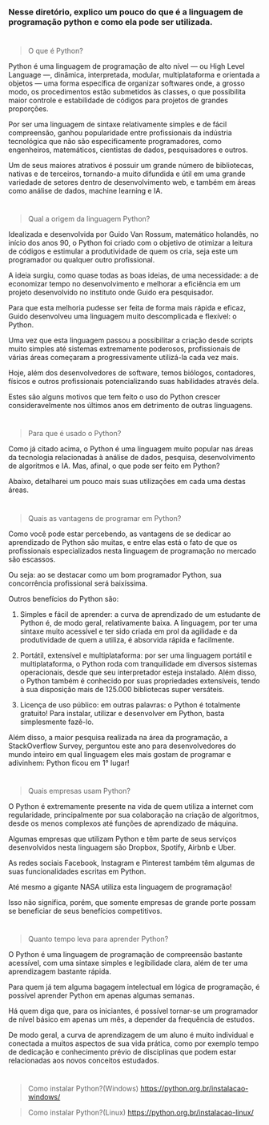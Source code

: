 ### Nesse diretório, explico um pouco do que é a linguagem de programação python e como ela pode ser utilizada.

#

> O que é Python?

<p>
Python é uma linguagem de programação de alto nível — ou High Level Language —, dinâmica, interpretada, modular, multiplataforma e orientada a objetos — uma forma específica de organizar softwares onde, a grosso modo, os procedimentos estão submetidos às classes, o que possibilita maior controle e estabilidade de códigos para projetos de grandes proporções.

Por ser uma linguagem de sintaxe relativamente simples e de fácil compreensão, ganhou popularidade entre profissionais da indústria tecnológica que não são especificamente programadores, como engenheiros, matemáticos, cientistas de dados, pesquisadores e outros.

Um de seus maiores atrativos é possuir um grande número de bibliotecas, nativas e de terceiros, tornando-a muito difundida e útil em uma grande variedade de setores dentro de desenvolvimento web, e também em áreas como análise de dados, machine learning e IA.</p>

#
> Qual a origem da linguagem Python?

<p>Idealizada e desenvolvida por Guido Van Rossum, matemático holandês, no início dos anos 90, o Python foi criado com o objetivo de otimizar a leitura de códigos e estimular a produtividade de quem os cria, seja este um programador ou qualquer outro profissional.

A ideia surgiu, como quase todas as boas ideias, de uma necessidade: a de economizar tempo no desenvolvimento e melhorar a eficiência em um projeto desenvolvido no instituto onde Guido era pesquisador.

Para que esta melhoria pudesse ser feita de forma mais rápida e eficaz, Guido desenvolveu uma linguagem muito descomplicada e flexível: o Python.

Uma vez que esta linguagem passou a possibilitar a criação desde scripts muito simples até sistemas extremamente poderosos, profissionais de várias áreas começaram a progressivamente utilizá-la cada vez mais.

Hoje, além dos desenvolvedores de software, temos biólogos, contadores, físicos e outros profissionais potencializando suas habilidades através dela.

Estes são alguns motivos que tem feito o uso do Python crescer consideravelmente nos últimos anos em detrimento de outras linguagens.</p>

#

> Para que é usado o Python?

<p>Como já citado acima, o Python é uma linguagem muito popular nas áreas da tecnologia relacionadas à análise de dados, pesquisa, desenvolvimento de algoritmos e IA. Mas, afinal, o que pode ser feito em Python?

Abaixo, detalharei um pouco mais suas utilizações em cada uma destas áreas.</p>

#
> Quais as vantagens de programar em Python?

<p>
Como você pode estar percebendo, as vantagens de se dedicar ao aprendizado de Python são muitas, e entre elas está o fato de que os profissionais especializados nesta linguagem de programação no mercado são escassos.

Ou seja: ao se destacar como um bom programador Python, sua concorrência profissional será baixíssima.

Outros benefícios do Python são:

1. Simples e fácil de aprender: a curva de aprendizado de um estudante de Python é, de modo geral, relativamente baixa. A linguagem, por ter uma sintaxe muito acessível e ter sido criada em prol da agilidade e da produtividade de quem a utiliza, é absorvida rápida e facilmente.

2. Portátil, extensível e multiplataforma: por ser uma linguagem portátil e multiplataforma, o Python roda com tranquilidade em diversos sistemas operacionais, desde que seu interpretador esteja instalado. Além disso, o Python também é conhecido por suas propriedades extensíveis, tendo à sua disposição mais de 125.000 bibliotecas super versáteis.

3. Licença de uso público: em outras palavras: o Python é totalmente gratuito! Para instalar, utilizar e desenvolver em Python, basta simplesmente fazê-lo.

Além disso, a maior pesquisa realizada na área da programação, a StackOverflow Survey, perguntou este ano para desenvolvedores do mundo inteiro em qual linguagem eles mais gostam de programar e adivinhem: Python ficou em 1° lugar!</p>

#
> Quais empresas usam Python?

<p>O Python é extremamente presente na vida de quem utiliza a internet com regularidade, principalmente por sua colaboração na criação de algoritmos, desde os menos complexos até funções de aprendizado de máquina.

Algumas empresas que utilizam Python e têm parte de seus serviços desenvolvidos nesta linguagem são Dropbox, Spotify, Airbnb e Uber.

As redes sociais Facebook, Instagram e Pinterest também têm algumas de suas funcionalidades escritas em Python.

Até mesmo a gigante NASA utiliza esta linguagem de programação!

Isso não significa, porém, que somente empresas de grande porte possam se beneficiar de seus benefícios competitivos.</p>

#
> Quanto tempo leva para aprender Python?

<p>O Python é uma linguagem de programação de compreensão bastante acessível, com uma sintaxe simples e legibilidade clara, além de ter uma aprendizagem bastante rápida.

Para quem já tem alguma bagagem intelectual em lógica de programação, é possível aprender Python em apenas algumas semanas.

Há quem diga que, para os iniciantes, é possível tornar-se um programador de nível básico em apenas um mês, a depender da frequência de estudos.

De modo geral, a curva de aprendizagem de um aluno é muito individual e conectada a muitos aspectos de sua vida prática, como por exemplo tempo de dedicação e conhecimento prévio de disciplinas que podem estar relacionadas aos novos conceitos estudados.</p>

#
> Como instalar Python?(Windows)
<a>https://python.org.br/instalacao-windows/</a>

> Como instalar Python?(Linux)
<a>https://python.org.br/instalacao-linux/</a>